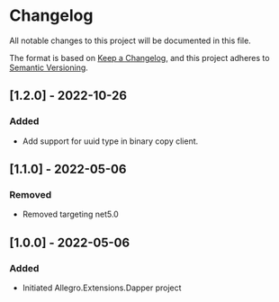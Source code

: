 # Changelog

All notable changes to this project will be documented in this file.

The format is based on [Keep a Changelog](https://keepachangelog.com/en/1.0.0/), and this project adheres
to [Semantic Versioning](https://semver.org/spec/v2.0.0.html).

## [1.2.0] - 2022-10-26

### Added

* Add support for uuid type in binary copy client.

## [1.1.0] - 2022-05-06

### Removed

* Removed targeting net5.0

## [1.0.0] - 2022-05-06

### Added

* Initiated Allegro.Extensions.Dapper project
